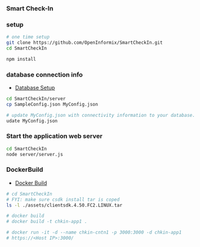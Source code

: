 ### Smart Check-In

### setup
```bash
# one time setup
git clone https://github.com/OpenInformix/SmartCheckIn.git
cd SmartCheckIn

npm install
```


### database connection info
- [Database Setup](./server/README.setup.md)
```bash
cd SmartCheckIn/server
cp SampleConfig.json MyConfig.json

# update MyConfig.json with connectivity information to your database.
udate MyConfig.json
```

### Start the application web server
```bash
cd SmartCheckIn
node server/server.js
```


### DockerBuild
- [Docker Build](./README.Docker.md)

```bash
# cd SmartCheckIn
# FYI: make sure csdk install tar is coped
ls -l ./assets/clientsdk.4.50.FC2.LINUX.tar

# docker build
# docker build -t chkin-app1 .

# docker run -it -d --name chkin-cntn1 -p 3000:3000 -d chkin-app1
# https://<Host IP>:3000/
```
